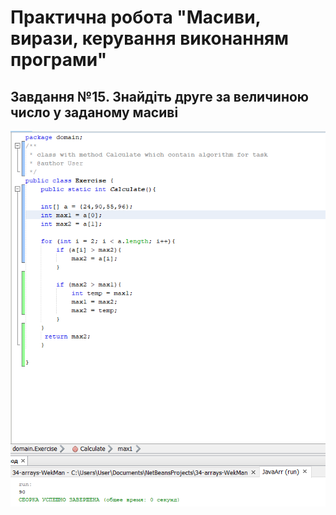 # Практична робота "Масиви, вирази, керування виконанням програми"
## Завдання №15. Знайдіть друге за величиною число у заданому масиві 

![Gitter](https://github.com/ppc-ntu-khpi/34-arrays-WekMan/blob/master/1.png)
